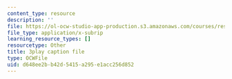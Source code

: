 ```yaml
---
content_type: resource
description: ''
file: https://ol-ocw-studio-app-production.s3.amazonaws.com/courses/res-18-006-calculus-revisited-single-variable-calculus-fall-2010/d648ee2bb42d5415a295e1acc256d852_cm0io4R0tOM.vtt
file_type: application/x-subrip
learning_resource_types: []
resourcetype: Other
title: 3play caption file
type: OCWFile
uid: d648ee2b-b42d-5415-a295-e1acc256d852
---
```

